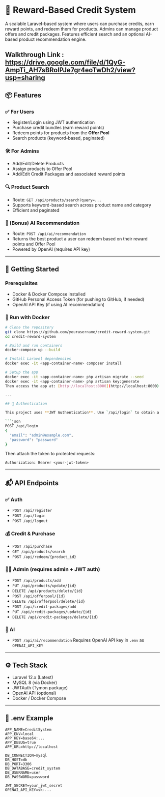 # 🎁 Reward-Based Credit System

A scalable Laravel-based system where users can purchase credits, earn reward points, and redeem them for products. Admins can manage product offers and credit packages. Features efficient search and an optional AI-based product recommendation engine.

Walkthrough Link : https://drive.google.com/file/d/1QyG-AmpTi_AH7sBRolPJe7gr4eoTwDh2/view?usp=sharing 
---

## 📦 Features

### ✅ For Users
- Register/Login using JWT authentication
- Purchase credit bundles (earn reward points)
- Redeem points for products from the **Offer Pool**
- Search products (keyword-based, paginated)

### 🛠️ For Admins
- Add/Edit/Delete Products
- Assign products to Offer Pool
- Add/Edit Credit Packages and associated reward points

### 🔍 Product Search
- Route: `GET /api/products/search?query=...`
- Supports keyword-based search across product name and category
- Efficient and paginated

### 🤖 (Bonus) AI Recommendation
- Route: `POST /api/ai/recommendation`
- Returns the best product a user can redeem based on their reward points and Offer Pool
- Powered by OpenAI (requires API key)

---

## 🚀 Getting Started

### Prerequisites
- Docker & Docker Compose installed
- GitHub Personal Access Token (for pushing to GitHub, if needed)
- OpenAI API Key (if using AI recommendation)

### 🐳 Run with Docker

```bash
# Clone the repository
git clone https://github.com/yourusername/credit-reward-system.git
cd credit-reward-system

# Build and run containers
docker-compose up --build

# Install Laravel dependencies
docker exec -it <app-container-name> composer install

# Setup the app
docker exec -it <app-container-name> php artisan migrate --seed
docker exec -it <app-container-name> php artisan key:generate
Then access the app at: [http://localhost:8000](http://localhost:8000)

---

## 🔐 Authentication

This project uses **JWT Authentication**. Use `/api/login` to obtain a token:

```json
POST /api/login
{
  "email": "admin@example.com",
  "password": "password"
}
```

Then attach the token to protected requests:

```http
Authorization: Bearer <your-jwt-token>
```

---

## 📬 API Endpoints

### ✅ Auth

* `POST /api/register`
* `POST /api/login`
* `POST /api/logout`

### 💰 Credit & Purchase

* `POST /api/purchase`
* `GET /api/products/search`
* `POST /api/redeem/{product_id}`

### 🧑‍💼 Admin (requires admin + JWT auth)

* `POST /api/products/add`
* `PUT /api/products/update/{id}`
* `DELETE /api/products/delete/{id}`
* `POST /api/offerpool/{id}`
* `DELETE /api/offerpool/delete/{id}`
* `POST /api/credit-packages/add`
* `PUT /api/credit-packages/update/{id}`
* `DELETE /api/credit-packages/delete/{id}`

### 🤖 AI

* `POST /api/ai/recommendation`
  Requires OpenAI API key in `.env` as `OPENAI_API_KEY`

---

## ⚙️ Tech Stack

* Laravel 12.x (Latest)
* MySQL 8 (via Docker)
* JWTAuth (Tymon package)
* OpenAI API (optional)
* Docker / Docker Compose

---

## 🔑 .env Example

```env
APP_NAME=CreditSystem
APP_ENV=local
APP_KEY=base64:...
APP_DEBUG=true
APP_URL=http://localhost

DB_CONNECTION=mysql
DB_HOST=db
DB_PORT=3306
DB_DATABASE=credit_system
DB_USERNAME=user
DB_PASSWORD=password

JWT_SECRET=your_jwt_secret
OPENAI_API_KEY=sk-...


